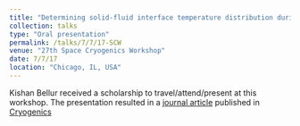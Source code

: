 ```yaml
---
title: "Determining solid-fluid interface temperature distribution during phase change of cryogenic propellants using transient thermal modeling"
collection: talks
type: "Oral presentation"
permalink: /talks/7/7/17-SCW
venue: "27th Space Cryogenics Workshop"
date: 7/7/17
location: "Chicago, IL, USA"
---
```


Kishan Bellur received a scholarship to travel/attend/present at this workshop. The presentation resulted in a [journal article](http://kishanbellur.github.io/files/bellur_2018a.pdf) published in [Cryogenics](https://www.journals.elsevier.com/cryogenics)
